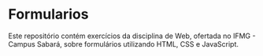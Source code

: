 # Formularios
Este repositório contém exercícios da disciplina de Web, ofertada no IFMG - Campus Sabará, sobre formulários utilizando HTML, CSS e JavaScript.
